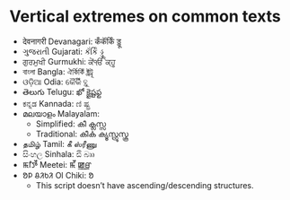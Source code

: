 # Vertical extremes on common texts

- देवनागरी Devanagari: कँकॅंर्किं ड्डू
- ગુજરાતી Gujarati: કૅંર્કિં ડ્ડૂ
- ਗੁਰਮੁਖੀ Gurmukhi: ਕੇਂੴ ਕ੍ਹੂ
- বাংলা Bangla: ঐর্কিকিঁ ক্ট্রট্রূ
- ଓଡ଼ିଆ Odia: କୈର୍କିଁ ତ୍ଥୂ
- తెలుగు Telugu: ఖో క్షైష్టఫ్ట
- ಕನ್ನಡ Kannada: ಣಿ ಷ್ಟ್ರ
- മലയാളം Malayalam:
  - Simplified: കീ ക്ലസ്സ
  - Traditional: കീൎക ക്യൂസ്റ്റ്രൂസ്കൂ
- தமிழ் Tamil: கீ ஸ்ரீணு
- සිංහල Sinhala: ඪි බ්‍රූ
- ꯃꯤꯇꯩ Meetei: ꯃꯩ ꯀ꯭ꯔꯨ
- ᱚᱞ ᱪᱤᱠᱤ Ol Chiki: ᱚ
  - This script doesn’t have ascending/descending structures.
